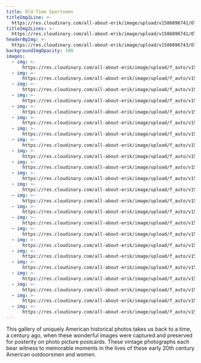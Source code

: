 ```yaml
---
title: Old-Time Sportsmen
titleImg1Line: >-
  https://res.cloudinary.com/all-about-erik/image/upload/v1586896741/Old%20Time%20Sportsmen%20%28Common%29/title-old-time-sportsmen-black-1line_vxphwj.png
titleImg2Lines: >-
  https://res.cloudinary.com/all-about-erik/image/upload/v1586896741/Old%20Time%20Sportsmen%20%28Common%29/title-old-time-sportsmen-black-2lines_em3dwd.png
headerBgImg: >-
  https://res.cloudinary.com/all-about-erik/image/upload/v1586896743/Old%20Time%20Sportsmen%20%28Common%29/banner-old-time-sportsmen_fql1sy.png
backgroundImgOpacity: 100
images:
  - img: >-
      https://res.cloudinary.com/all-about-erik/image/upload/f_auto/v1582073037/Collections/06%20Old-Time%20Sportsmen/01-002_dp0pa8.jpg
  - img: >-
      https://res.cloudinary.com/all-about-erik/image/upload/f_auto/v1582073037/Collections/06%20Old-Time%20Sportsmen/02-025_j9fhi3.jpg
  - img: >-
      https://res.cloudinary.com/all-about-erik/image/upload/f_auto/v1582073038/Collections/06%20Old-Time%20Sportsmen/03-431_s0mvbd.jpg
  - img: >-
      https://res.cloudinary.com/all-about-erik/image/upload/f_auto/v1582073045/Collections/06%20Old-Time%20Sportsmen/04-1153_flq4hv.jpg
  - img: >-
      https://res.cloudinary.com/all-about-erik/image/upload/f_auto/v1582073038/Collections/06%20Old-Time%20Sportsmen/05-1412_ohp9lr.jpg
  - img: >-
      https://res.cloudinary.com/all-about-erik/image/upload/f_auto/v1582073037/Collections/06%20Old-Time%20Sportsmen/06-764_fbloex.jpg
  - img: >-
      https://res.cloudinary.com/all-about-erik/image/upload/f_auto/v1582073040/Collections/06%20Old-Time%20Sportsmen/07-340_gvyflg.jpg
  - img: >-
      https://res.cloudinary.com/all-about-erik/image/upload/f_auto/v1582073040/Collections/06%20Old-Time%20Sportsmen/08-5452_pvoojz.jpg
  - img: >-
      https://res.cloudinary.com/all-about-erik/image/upload/f_auto/v1582073038/Collections/06%20Old-Time%20Sportsmen/09-189-2_ucvpnu.jpg
  - img: >-
      https://res.cloudinary.com/all-about-erik/image/upload/f_auto/v1582073040/Collections/06%20Old-Time%20Sportsmen/10-183_kmntcp.jpg
  - img: >-
      https://res.cloudinary.com/all-about-erik/image/upload/f_auto/v1582073042/Collections/06%20Old-Time%20Sportsmen/11-058_d7l7a6.jpg
  - img: >-
      https://res.cloudinary.com/all-about-erik/image/upload/f_auto/v1582073041/Collections/06%20Old-Time%20Sportsmen/12-470_zpyzsv.jpg
  - img: >-
      https://res.cloudinary.com/all-about-erik/image/upload/f_auto/v1582073043/Collections/06%20Old-Time%20Sportsmen/13-889_e2twg3.jpg
  - img: >-
      https://res.cloudinary.com/all-about-erik/image/upload/f_auto/v1582073042/Collections/06%20Old-Time%20Sportsmen/14-925_w6xntg.jpg
  - img: >-
      https://res.cloudinary.com/all-about-erik/image/upload/f_auto/v1582073042/Collections/06%20Old-Time%20Sportsmen/15-604_nfsrqu.jpg
  - img: >-
      https://res.cloudinary.com/all-about-erik/image/upload/f_auto/v1582073044/Collections/06%20Old-Time%20Sportsmen/16-1413_wsycu2.jpg
  - img: >-
      https://res.cloudinary.com/all-about-erik/image/upload/f_auto/v1582073044/Collections/06%20Old-Time%20Sportsmen/17-300_fsrntb.jpg
  - img: >-
      https://res.cloudinary.com/all-about-erik/image/upload/f_auto/v1582073044/Collections/06%20Old-Time%20Sportsmen/18-702_ubvega.jpg
  - img: >-
      https://res.cloudinary.com/all-about-erik/image/upload/f_auto/v1582073045/Collections/06%20Old-Time%20Sportsmen/19-573_iznem7.jpg
  - img: >-
      https://res.cloudinary.com/all-about-erik/image/upload/f_auto/v1582073045/Collections/06%20Old-Time%20Sportsmen/20-276_d9fbkj.jpg
  - img: >-
      https://res.cloudinary.com/all-about-erik/image/upload/f_auto/v1582073046/Collections/06%20Old-Time%20Sportsmen/21-027_24x16_bdmaty.jpg
  - img: >-
      https://res.cloudinary.com/all-about-erik/image/upload/f_auto/v1582073213/Collections/06%20Old-Time%20Sportsmen/22-996_tljsts.jpg
  - img: >-
      https://res.cloudinary.com/all-about-erik/image/upload/f_auto/v1582073212/Collections/06%20Old-Time%20Sportsmen/23-653_xsqemq.jpg
---
```

This gallery of uniquely American historical photos takes us back to a time, a century ago, when these wonderful images were captured and preserved for posterity on photo picture postcards. These vintage photographs each bear witness to memorable moments in the lives of these early 20th century American outdoorsmen and women.

